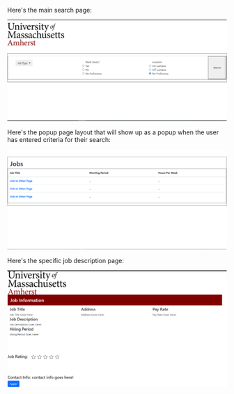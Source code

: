 Here's the main search page:

![Page](MainSearchPage_SC.PNG)

Here's the popup page layout that will show up as a popup when the user has entered criteria for their search:

![Page](PopupSearch_SC.PNG)

Here's the specific job description page:

![Page](Job_Desc_HTML_SC.png)
